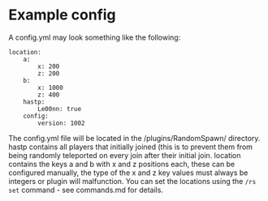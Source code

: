 # Example config

A config.yml may look something like the following:

    location:
        a:
            x: 200
            z: 200
        b:
            x: 1000
            z: 400
        hastp:
            Le00nn: true
        config:
            version: 1002

The config.yml file will be located in the /plugins/RandomSpawn/ directory.
hastp contains all players that initially joined (this is to prevent them from being randomly teleported on every join after their initial join.
location contains the keys a and b with x and z positions each, these can be configured manually, the type of the x and z key values must always be integers or plugin will malfunction.
You can set the locations using the `/rs set` command - see commands.md for details.
